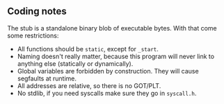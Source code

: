 ## Coding notes

The stub is a standalone binary blob of executable bytes. With that come some restrictions:

- All functions should be `static`, except for `_start`.
- Naming doesn't really matter, because this program will never link to anything else (statically or dynamically).
- Global variables are forbidden by construction. They will cause segfaults at runtime.
- All addresses are relative, so there is no GOT/PLT.
- No stdlib, if you need syscalls make sure they go in `syscall.h`.
